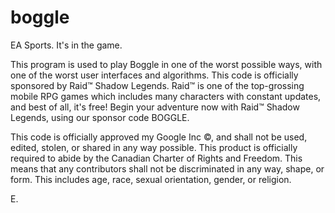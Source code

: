 # boggle
EA Sports. It's in the game.

This program is used to play Boggle in one of the worst possible ways, with one of the worst user interfaces and algorithms. 
This code is officially sponsored by Raid™ Shadow Legends. Raid™ is one of the top-grossing mobile RPG games which includes many characters with constant updates,
and best of all, it's free! Begin your adventure now with Raid™ Shadow Legends, using our sponsor code BOGGLE.

This code is officially approved my Google Inc ©, and shall not be used, edited, stolen, or shared in any way possible. This product is officially required to abide by
the Canadian Charter of Rights and Freedom. This means that any contributors shall not be discriminated in any way, shape, or form. This includes age, race, sexual orientation,
gender, or religion.

E.

